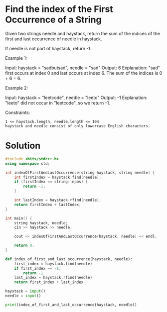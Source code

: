 # Find the index of the First Occurrence of a String

Given two strings needle and haystack, return the sum of the indices of the first and last occurrence of needle in haystack.

If needle is not part of haystack, return -1.

Example 1:

Input: haystack = "sadbutsad", needle = "sad"
Output: 6
Explanation: "sad" first occurs at index 0 and last occurs at index 6. The sum of the indices is 0 + 6 = 6.

Example 2:

Input: haystack = "leetcode", needle = "leeto"
Output: -1
Explanation: "leeto" did not occur in "leetcode", so we return -1.

Constraints:

    1 <= haystack.length, needle.length <= 104
    haystack and needle consist of only lowercase English characters.



# Solution

```cpp
#include <bits/stdc++.h>
using namespace std;

int indexOfFirstAndLastOccurrence(string haystack, string needle) {
    int firstIndex = haystack.find(needle);
    if (firstIndex == string::npos) {
        return -1;  
    }

    int lastIndex = haystack.rfind(needle);
    return firstIndex + lastIndex; 
}

int main() {
    string haystack, needle;
    cin >> haystack >> needle;

    cout << indexOfFirstAndLastOccurrence(haystack, needle) << endl;

    return 0;
}

```


```python
def index_of_first_and_last_occurrence(haystack, needle):
    first_index = haystack.find(needle)
    if first_index == -1:
        return -1
    last_index = haystack.rfind(needle)
    return first_index + last_index

haystack = input()
needle = input()

print(index_of_first_and_last_occurrence(haystack, needle))

```